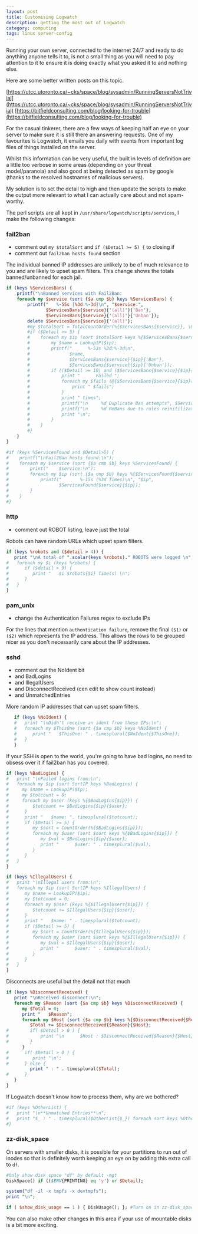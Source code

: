```yaml
---
layout: post
title: Customising Logwatch
description: getting the most out of Logwatch
category: computing
tags: linux server-config
---
```


Running your own server, connected to the internet 24/7 and ready to do anything anyone tells it to, is not a small thing as you will need to pay attention to it to ensure it is doing exactly what you asked it to and nothing else.

Here are some better written posts on this topic.

[https://utcc.utoronto.ca/~cks/space/blog/sysadmin/RunningServersNotTrivial](https://utcc.utoronto.ca/~cks/space/blog/sysadmin/RunningServersNotTrivial)
[https://bitfieldconsulting.com/blog/looking-for-trouble](https://bitfieldconsulting.com/blog/looking-for-trouble)

For the casual tinkerer, there are a few ways of keeping half an eye on your server to make sure it is still there an answering requests. One of my favourites is Logwatch, it emails you daily with events from important log files of things installed on the server.

Whilst this information can be very useful, the built in levels of definition are a little too verbose in some areas (depending on your threat model/paranoia) and also good at being detected as spam by google (thanks to the resolved hostnames of malicious servers).

My solution is to set the detail to high and then update the scripts to make the output more relevant to what I can actually care about and not spam-worthy.

The perl scripts are all kept in `/usr/share/logwatch/scripts/services`, I make the following changes:

### fail2ban
- comment out `my $totalSort` and `if ($Detail >= 5) {` to closing if
- comment out `fail2ban hosts found` section

The individual banned IP addresses are unlikely to be of much relevance to you and are likely to upset spam filters. This change shows the totals banned/unbanned for each jail.

```perl
if (keys %ServicesBans) {
    printf("\nBanned services with Fail2Ban:                             Bans:Unbans\n");
    foreach my $service (sort {$a cmp $b} keys %ServicesBans) {
        printf("   %-55s [%3d:%-3d]\n", "$service:",
               $ServicesBans{$service}{'(all)'}{'Ban'},
               $ServicesBans{$service}{'(all)'}{'Unban'});
        delete $ServicesBans{$service}{'(all)'};
        #my $totalSort = TotalCountOrder(%{$ServicesBans{$service}}, \&SortIP);
        #if ($Detail >= 5) {
        #    foreach my $ip (sort $totalSort keys %{$ServicesBans{$service}}) {
        #        my $name = LookupIP($ip);
        #        printf("      %-53s %3d:%-3d\n",
        #               $name,
        #               $ServicesBans{$service}{$ip}{'Ban'},
        #               $ServicesBans{$service}{$ip}{'Unban'});
        #        if (($Detail >= 10) and ($ServicesBans{$service}{$ip}{'Failures'}>0)) {
        #            print "      Failed ";
        #            foreach my $fails (@{$ServicesBans{$service}{$ip}{'Failures'}}) {
        #                print " $fails";
        #            }
        #            print " times";
        #            printf("\n     %d Duplicate Ban attempts", $ServicesBans{$service}{$ip}{'AlreadyInTheList'}) ;
        #            printf("\n     %d ReBans due to rules reinitilizations", $ServicesBans{$service}{$ip}{'ReBan'}) ;
        #            print "\n";
        #        }
        #    }
        #}
    }
}

#if (keys %ServicesFound and $Detail>5) {
#    printf("\nFail2Ban hosts found:\n");
#    foreach my $service (sort {$a cmp $b} keys %ServicesFound) {
#        print("    $service:\n");
#        foreach my $ip (sort {$a cmp $b} keys %{$ServicesFound{$service}}) {
#            printf("       %-15s (%3d Times)\n", "$ip",
#                   $ServicesFound{$service}{$ip});
#        }
#    }
#}
```

### http
- comment out ROBOT listing, leave just the total

Robots can have random URLs which upset spam filters.

```perl
if (keys %robots and ($detail > 4)) {
   print "\nA total of ".scalar(keys %robots)." ROBOTS were logged \n";
#   foreach my $i (keys %robots) {
#      if ($detail > 9) {
#         print "   $i $robots{$i} Time(s) \n";
#      }
#   }
}
```

### pam_unix
- change the Authentication Failures regex to exclude IPs

For the lines that mention `authentication failure`, remove the final `($1)` or `($2)` which represents the IP address. This allows the rows to be grouped nicer as you don't necessarily care about the IP addresses.


### sshd
- comment out the NoIdent bit
- and BadLogins
- and IllegalUsers
- and DisconnectReceived (cen edit to show count instead)
- and UnmatchedEntries

More random IP addresses that can upset spam filters.

```perl
   if (keys %NoIdent) {
   #   print "\nDidn't receive an ident from these IPs:\n";
   #   foreach my $ThisOne (sort {$a cmp $b} keys %NoIdent) {
   #      print "   $ThisOne: " . timesplural($NoIdent{$ThisOne});
   #   }
   }
```

If your SSH is open to the world, you're going to have bad logins, no need to obsess over it if fail2ban has you covered.

```perl
if (keys %BadLogins) {
#   print "\nFailed logins from:\n";
#   foreach my $ip (sort SortIP keys %BadLogins) {
#     my $name = LookupIP($ip);
#     my $totcount = 0;
#     foreach my $user (keys %{$BadLogins{$ip}}) {
#         $totcount += $BadLogins{$ip}{$user};
#      }
#      print "   $name: ". timesplural($totcount);
#      if ($Detail >= 5) {
#         my $sort = CountOrder(%{$BadLogins{$ip}});
#         foreach my $user (sort $sort keys %{$BadLogins{$ip}}) {
#            my $val = $BadLogins{$ip}{$user};
#            print "      $user: " . timesplural($val);
#         }
#      }
#   }
}

if (keys %IllegalUsers) {
#   print "\nIllegal users from:\n";
#   foreach my $ip (sort SortIP keys %IllegalUsers) {
#      my $name = LookupIP($ip);
#      my $totcount = 0;
#      foreach my $user (keys %{$IllegalUsers{$ip}}) {
#         $totcount += $IllegalUsers{$ip}{$user};
#      }
#      print "   $name: " . timesplural($totcount);
#      if ($Detail >= 5) {
#         my $sort = CountOrder(%{$IllegalUsers{$ip}});
#         foreach my $user (sort $sort keys %{$IllegalUsers{$ip}}) {
#            my $val = $IllegalUsers{$ip}{$user};
#            print "      $user: " . timesplural($val);
#         }
#      }
#   }
}
```

Disconnects are useful but the detail not that much

```perl
if (keys %DisconnectReceived) {
   print "\nReceived disconnect:\n";
   foreach my $Reason (sort {$a cmp $b} keys %DisconnectReceived) {
      my $Total = 0;
      print "   $Reason";
      foreach my $Host (sort {$a cmp $b} keys %{$DisconnectReceived{$Reason}}) {
         $Total += $DisconnectReceived{$Reason}{$Host};
#        if( $Detail > 0 ) {
#            print "\n      $Host : $DisconnectReceived{$Reason}{$Host} Time(s)";
#        }
      }
#      if( $Detail > 0 ) {
#         print "\n";
#      } else {
         print " : " . timesplural($Total);
#      }
   }
}
```

If Logwatch doesn't know how to process them, why are we bothered?

```perl
#if (keys %OtherList) {
#   print "\n**Unmatched Entries**\n";
#   print "$_ : " . timesplural($OtherList{$_}) foreach sort keys %OtherList;
#}
```

### zz-disk_space

On servers with smaller disks, it is possible for your partitions to run out of inodes so that is definitely worth keeping an eye on by adding this extra call to `df`.

```perl
#Only show disk space "df" by default -mgt
DiskSpace() if (($ENV{PRINTING} eq 'y') or $Detail);

system("df -il -x tmpfs -x devtmpfs");
print "\n";

if ( $show_disk_usage == 1 ) { DiskUsage(); }; #Turn on in zz-disk_space.conf
```

You can also make other changes in this area if your use of mountable disks is a bit more exciting.
